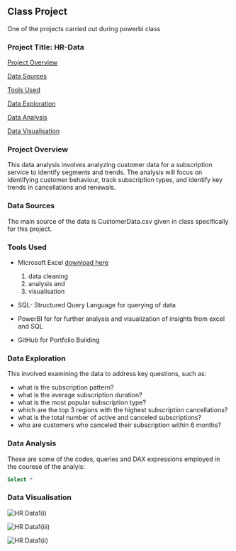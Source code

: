 ## Class Project
One of the projects carried out during powerbi class

### Project Title:  HR-Data

[Project Overview](#project-overview)

[Data Sources](#data-sources)

[Tools Used](#tools-used)

[Data Exploration](#data-exploration)

[Data Analysis](#data-analysis)

[Data Visualisation](#data-visualisation)

### Project Overview
This data analysis involves analyzing customer data for a subscription service to identify segments and trends. The analysis will focus on identifying customer behaviour, track subscription types, and identify key trends in cancellations and renewals.

### Data Sources
The main source of the data is CustomerData.csv given in class specifically for this project.

### Tools Used
- Microsoft Excel [download here](https://www.microsoft.com)
  1. data cleaning
  2. analysis and
  3. visualisation
  
- SQL- Structured Query Language for querying of data
- PowerBI for for further analysis and visualization of insights from excel and SQL
- GitHub for Portfolio Building

### Data Exploration
 This involved examining the data to address key questions, such as:

- what is the subscription pattern?
- what is the average subscription duration?
- what is the most popular subscription type?
- which are the top 3 regions with the highest subscription cancellations?
- what is the total number of active and canceled subscriptions?
- who are customers who canceled their subscription within 6 months?

### Data Analysis
These are some of the codes, queries and DAX expressions employed in the courese of the analyis:

```SQL
Select * 
```

### Data Visualisation


![HR Data1(i)](https://github.com/user-attachments/assets/fd56f26f-8df5-448e-9fda-52e3bcbe6ccc)

![HR Data1(iii)](https://github.com/user-attachments/assets/96320a8b-7d3c-40b9-afa3-0be394587d4f)

![HR Data1(ii)](https://github.com/user-attachments/assets/74959cce-b586-450c-a54f-6c9f39e42fa2)








 

